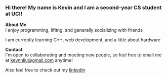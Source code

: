 ### Hi there! My name is Kevin and I am a second-year CS student at UCI! 

**About Me**  
I enjoy programming, lifitng, and generally socializing with friends 

I am currently learning C++, web development, and a little about hardware

**Contact**  
I'm open to collaborating and meeting new people, so feel free to email me at kevnnliu@gmail.com anytime!

Also feel free to check out my [linkedin](https://www.linkedin.com/in/kevin-liu-b0b45b233)

<!--
**kevnlliu/kevnlliu** is a ✨ _special_ ✨ repository because its `README.md` (this file) appears on your GitHub profile.

Here are some ideas to get you started:

- 🔭 I’m currently working on ...
- 🌱 I’m currently learning ...
- 👯 I’m looking to collaborate on ...
- 🤔 I’m looking for help with ...
- 💬 Ask me about ...
- 📫 How to reach me: ...
- 😄 Pronouns: ...
- ⚡ Fun fact: ...
-->

